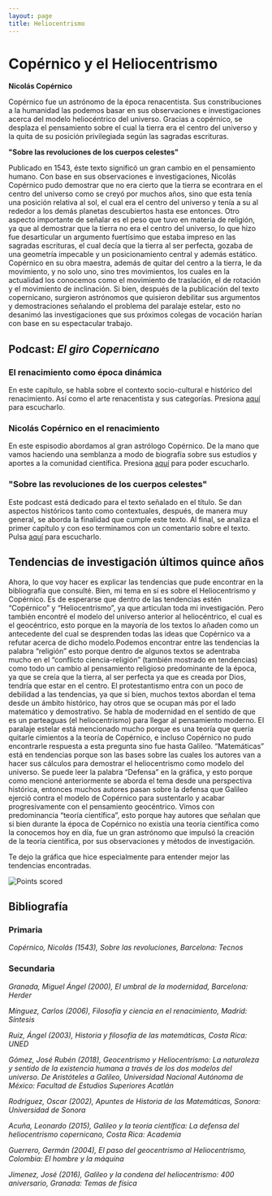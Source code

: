 ```yaml
---
layout: page
title: Heliocentrismo 
---
```

# Copérnico y el Heliocentrismo

**Nicolás Copérnico**

Copérnico fue un astrónomo de la época renacentista. Sus constribuciones a la humanidad las podemos basar en sus observaciones e investigaciones acerca del modelo heliocéntrico del
universo. Gracias a copérnico, se desplaza el pensamiento sobre el cual la tierra era el centro del universo y la quita de su posición privilegiada según las sagradas escrituras.

**"Sobre las revoluciones de los cuerpos celestes"**

Publicado en 1543, éste texto significó un gran cambio en el pensamiento humano. Con base en sus observaciones e investigaciones, Nicolás Copérnico pudo demostrar que no era cierto
que la tierra se econtrara en el centro del universo como se creyó por muchos años, sino que esta tenía una posición relativa al sol, el cual era el centro del universo y 
tenía a su al rededor a los demás planetas descubiertos hasta ese entonces. Otro aspecto importante de señalar es el peso que tuvo en materia de religión, ya que al demostrar 
que la tierra no era el centro del universo, lo que hizo fue desarticular un argumento fuertísimo que estaba impreso en las sagradas escrituras, el cual decía que la tierra al ser 
perfecta, gozaba de una geometría impecable y un posicionamiento central y además estático. Copérnico en su obra maestra, además de quitar del centro a la tierra, le da movimiento, 
y no solo uno, sino tres movimientos, los cuales en la actualidad los conocemos como el movimiento de traslación, el de rotación y el movimiento de inclinación. Si bien, después 
de la publicación del texto copernicano, surgieron astrónomos que quisieron debilitar sus argumentos y demostraciones señalando el problema del paralaje estelar, esto no desanimó
las investigaciones que sus próximos colegas de vocación harían con base en su espectacular trabajo. 

## Podcast: *El giro Copernicano*

### El renacimiento como época dinámica

En este capítulo, se habla sobre el contexto socio-cultural e histórico del renacimiento. Así como el arte renacentista y sus categorías.
Presiona [aquí](https://drive.google.com/file/d/17u0GHL4gceJYO3a65sSYcaQvAsxfDond/view) para escucharlo. 

### Nicolás Copérnico en el renacimiento

En este espisodio abordamos al gran astrólogo Copérnico. De la mano que vamos haciendo una semblanza a modo de biografía sobre sus estudios y aportes a la comunidad científica.
Presiona [aquí](https://drive.google.com/file/d/1AUe6AOqUUBre6xLbieDwXCMN-ko6r0rh/view) para poder escucharlo.

### "Sobre las revoluciones de los cuerpos celestes"

Este podcast está dedicado para el texto señalado en el título. Se dan aspectos históricos tanto como contextuales, después, de manera muy general, se aborda la finalidad que
cumple este texto. Al final, se analiza el primer capítulo y con eso terminamos con un comentario sobre el texto. 
Pulsa [aquí](https://drive.google.com/file/d/1clHuvgV_YghXWGmAQOp_3D8BnJPObnwG/view) para escucharlo.

## Tendencias de investigación últimos quince años

Ahora, lo que voy hacer es explicar las tendencias que pude encontrar en la bibliografía que consulté. Bien, mi tema en sí es sobre el Heliocentrismo y Copérnico. Es de esperarse que dentro de las tendencias estén “Copérnico” y “Heliocentrismo”, ya que articulan toda mi investigación. Pero también encontré el modelo del universo anterior al heliocéntrico, el cual es el geocéntrico, esto porque en la mayoría de los textos lo añaden como un antecedente del cual se desprenden todas las ideas que Copérnico va a refutar acerca de dicho modelo.Podemos encontrar entre las tendencias la palabra “religión” esto porque dentro de algunos textos se adentraba mucho en el “conflicto ciencia-religión” (también mostrado en tendencias) como todo un cambio al pensamiento religioso predominante de la época, ya que se creía que la tierra, al ser perfecta ya que es creada por Dios, tendría que estar en el centro. El protestantismo entra con un poco de debilidad a las tendencias, ya que si bien, muchos textos abordan el tema desde un ámbito histórico, hay otros que se ocupan más por el lado matemático y demostrativo. Se habla de modernidad en el sentido de que es un parteaguas (el heliocentrismo) para llegar al pensamiento moderno. El paralaje estelar está mencionado mucho porque es una teoría que quería quitarle cimientos a la teoría de Copérnico, e incluso Copérnico no pudo encontrarle respuesta a esta pregunta sino fue hasta Galileo. “Matemáticas” está en tendencias porque son las bases sobre las cuales los autores van a hacer sus cálculos para demostrar el heliocentrismo como modelo del universo. Se puede leer la palabra “Defensa” en la gráfica, y esto porque como mencioné anteriormente se aborda el tema desde una perspectiva histórica, entonces muchos autores pasan sobre la defensa que Galileo ejerció contra el modelo de Copérnico para sustentarlo y acabar progresivamente con el pensamiento geocéntrico. Vimos con predominancia “teoría científica”, esto porque hay autores que señalan que si bien durante la época de Copérnico no existía una teoría científica como la conocemos hoy en día, fue un gran astrónomo que impulsó la creación de la teoría científica, por sus observaciones y métodos de investigación.

Te dejo la gráfica que hice especialmente para entender mejor las tendencias encontradas.

![Points scored](https://user-images.githubusercontent.com/87101842/124998130-7eb83780-e011-11eb-9211-3c9666a7576d.png)

## Bibliografía ## 

### Primaria ###

*Copérnico, Nicolás (1543), Sobre las revoluciones, Barcelona: Tecnos*

### Secundaria ###

*Granada, Miguel Ángel (2000), El umbral de la modernidad, Barcelona: Herder*

*Mínguez, Carlos (2006), Filosofía y ciencia en el renacimiento, Madrid: Síntesis*

*Ruiz, Ángel (2003), Historia y filosofía de las matemáticas, Costa Rica: UNED*

*Gómez, José Rubén (2018), Geocentrismo  y  Heliocentrismo:  La  naturaleza  y  sentido  de  la existencia  humana  a  través  de  los  dos modelos  del  universo. De Aristóteles a Galileo, Universidad Nacional Autónoma de México: Facultad de Estudios Superiores Acatlán*

*Rodriguez, Oscar (2002), Apuntes de Historia de las Matemáticas, Sonora: Universidad de Sonora*

*Acuña, Leonardo (2015), Galileo y la teoría científica: La defensa del heliocentrismo copernicano, Costa Rica: Academia*

*Guerrero, Germán (2004), El paso del geocentrismo al Heliocentrismo, Colombia: El hombre y la máquina*

*Jimenez, José (2016), Galileo y la condena del heliocentrismo: 400 aniversario, Granada: Temas de física*





